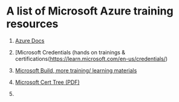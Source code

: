 # A list of Microsoft Azure training resources

1. [Azure Docs](https://learn.microsoft.com/en-us/azure/?product=popular)

2. [Microsoft Credentials (hands on trainings & certifications(https://learn.microsoft.com/en-us/credentials/)

3. [Microsoft Build, more training/ learning materials](https://learn.microsoft.com/en-us/training/topics/build)

4. [Microsoft Cert Tree (PDF)](https://query.prod.cms.rt.microsoft.com/cms/api/am/binary/RE2PjDI)

5. 
